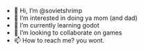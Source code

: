 - 👋 Hi, I’m @sovietshrimp
- 👀 I’m interested in doing ya mom (and dad)
- 🌱 I’m currently learning godot
- 💞️ I’m looking to collaborate on games
- 📫 How to reach me? you wont.
